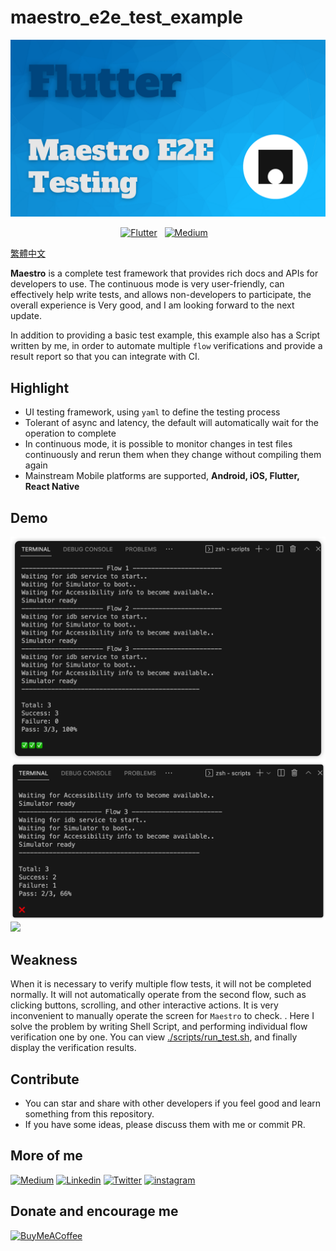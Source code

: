 # maestro_e2e_test_example

<img src="./cover.png" />

<p align="center">
  <a href=""><img alt="Flutter" src="https://img.shields.io/badge/Flutter-Lover-blue?style=flat&logo=flutter"/></a>
  &nbsp
  <a href="https://medium.com/@yiichenhi"><img alt="Medium" src="https://img.shields.io/badge/Medium-Yii%20Chen-black?style=flat&logo=Medium"/></a>
  &nbsp
  <a href=""><img alt="" src="https://img.shields.io/github/followers/chyiiiiiiiiiiii?style=social"/></a>
</p>

[繁體中文](./README_cn.md)

**Maestro** is a complete test framework that provides rich docs and APIs for developers to use. The continuous mode is very user-friendly, can effectively help write tests, and allows non-developers to participate, the overall experience is Very good, and I am looking forward to the next update.

In addition to providing a basic test example, this example also has a Script written by me, in order to automate multiple `flow` verifications and provide a result report so that you can integrate with CI.

## Highlight
- UI testing framework, using `yaml` to define the testing process
- Tolerant of async and latency, the default will automatically wait for the operation to complete
- In continuous mode, it is possible to monitor changes in test files continuously and rerun them when they change without compiling them again
- Mainstream Mobile platforms are supported, **Android, iOS, Flutter, React Native**

## Demo
<img src="./demo/success.png" />
<img src="./demo/failure.png" />
<img src="./demo/demo.gif" />

## Weakness
When it is necessary to verify multiple flow tests, it will not be completed normally. It will not automatically operate from the second flow, such as clicking buttons, scrolling, and other interactive actions. It is very inconvenient to manually operate the screen for `Maestro` to check. . Here I solve the problem by writing Shell Script, and performing individual flow verification one by one. You can view [./scripts/run_test.sh](./scripts/run_test.sh), and finally display the verification results.

## Contribute
- You can star and share with other developers if you feel good and learn something from this repository.
- If you have some ideas, please discuss them with me or commit PR.

## More of me
[![Medium](https://img.shields.io/badge/medium-fff?style=for-the-badge&logo=medium&logoColor=black)](https://yiichenhi.medium.com)
[![Linkedin](https://img.shields.io/badge/LinkedIn-0077B5?style=for-the-badge&logo=linkedin&logoColor=white)](https://www.linkedin.com/in/yiichenhi/)
[![Twitter](https://img.shields.io/badge/Twitter-1DA1F2?style=for-the-badge&logo=twitter&logoColor=white)](https://twitter.com/yiichenhi)
[![instagram](https://img.shields.io/badge/instagram-C6317F?style=for-the-badge&logo=instagram&logoColor=white)](http://instagram.com/flutterluvr.yii/)

## Donate and encourage me
[![BuyMeACoffee][buy_me_a_coffee_badge]][buy_me_a_coffee]

<!-- Links -->
[buy_me_a_coffee]: https://www.buymeacoffee.com/yiichenhi
[buy_me_a_coffee_badge]: https://img.buymeacoffee.com/button-api/?text=Sponsor&emoji=&slug=yiichenhi&button_colour=FFDD00&font_colour=000000&font_family=Cookie&outline_colour=000000&coffee_colour=ffffff&size=64

